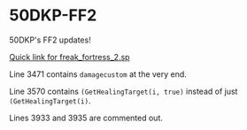 50DKP-FF2
=========

50DKP's FF2 updates!

[Quick link for freak_fortress_2.sp](/addons/sourcemod/scripting/freak_fortress_2.sp)

Line 3471 contains `damagecustom` at the very end.

Line 3570 contains `(GetHealingTarget(i, true)` instead of just `(GetHealingTarget(i)`.

Lines 3933 and 3935 are commented out.
